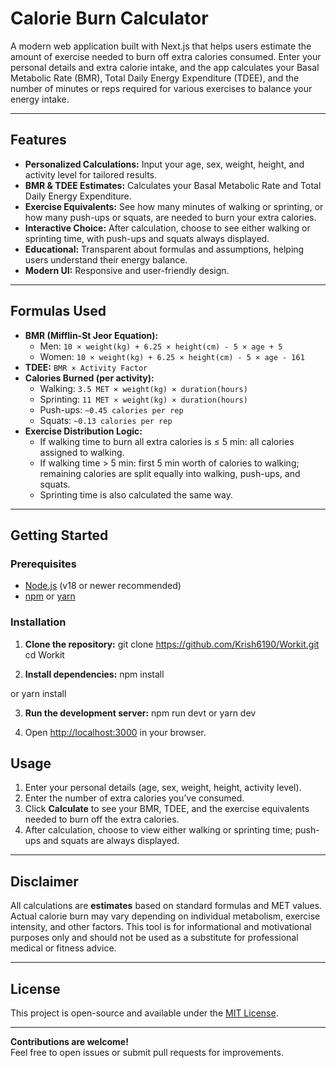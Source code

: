 # Calorie Burn Calculator

A modern web application built with Next.js that helps users estimate the amount of exercise needed to burn off extra calories consumed. Enter your personal details and extra calorie intake, and the app calculates your Basal Metabolic Rate (BMR), Total Daily Energy Expenditure (TDEE), and the number of minutes or reps required for various exercises to balance your energy intake.

---

## Features

- **Personalized Calculations:** Input your age, sex, weight, height, and activity level for tailored results.
- **BMR & TDEE Estimates:** Calculates your Basal Metabolic Rate and Total Daily Energy Expenditure.
- **Exercise Equivalents:** See how many minutes of walking or sprinting, or how many push-ups or squats, are needed to burn your extra calories.
- **Interactive Choice:** After calculation, choose to see either walking or sprinting time, with push-ups and squats always displayed.
- **Educational:** Transparent about formulas and assumptions, helping users understand their energy balance.
- **Modern UI:** Responsive and user-friendly design.

---

## Formulas Used

- **BMR (Mifflin-St Jeor Equation):**
  - Men: `10 × weight(kg) + 6.25 × height(cm) - 5 × age + 5`
  - Women: `10 × weight(kg) + 6.25 × height(cm) - 5 × age - 161`
- **TDEE:** `BMR × Activity Factor`
- **Calories Burned (per activity):**
  - Walking: `3.5 MET × weight(kg) × duration(hours)`
  - Sprinting: `11 MET × weight(kg) × duration(hours)`
  - Push-ups: `~0.45 calories per rep`
  - Squats: `~0.13 calories per rep`
- **Exercise Distribution Logic:**
  - If walking time to burn all extra calories is ≤ 5 min: all calories assigned to walking.
  - If walking time > 5 min: first 5 min worth of calories to walking; remaining calories are split equally into walking, push-ups, and squats.
  - Sprinting time is also calculated the same way.

---

## Getting Started

### Prerequisites

- [Node.js](https://nodejs.org/) (v18 or newer recommended)
- [npm](https://www.npmjs.com/) or [yarn](https://yarnpkg.com/)

### Installation

1. **Clone the repository:**
git clone https://github.com/Krish6190/Workit.git
cd Workit


2. **Install dependencies:**
npm install

or
yarn install


3. **Run the development server:**
npm run devt
or
yarn dev


4. Open [http://localhost:3000](http://localhost:3000) in your browser.

## Usage

1. Enter your personal details (age, sex, weight, height, activity level).
2. Enter the number of extra calories you’ve consumed.
3. Click **Calculate** to see your BMR, TDEE, and the exercise equivalents needed to burn off the extra calories.
4. After calculation, choose to view either walking or sprinting time; push-ups and squats are always displayed.

---

## Disclaimer

All calculations are **estimates** based on standard formulas and MET values. Actual calorie burn may vary depending on individual metabolism, exercise intensity, and other factors. This tool is for informational and motivational purposes only and should not be used as a substitute for professional medical or fitness advice.

---

## License

This project is open-source and available under the [MIT License](LICENSE).

---

**Contributions are welcome!**  
Feel free to open issues or submit pull requests for improvements.